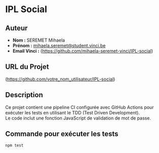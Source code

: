 # IPL Social

## Auteur
- **Nom :** SEREMET Mihaela 
- **Prénom :** mihaela.seremet@student.vinci.be
- **Email Vinci :** (https://github.com/mihaela-seremet-vinci/IPL-social)

## URL du Projet
(https://github.com/votre_nom_utilisateur/IPL-social)

## Description
Ce projet contient une pipeline CI configurée avec GitHub Actions pour exécuter les tests en utilisant le TDD (Test Driven Development).  
Le code inclut une fonction JavaScript de validation de mot de passe.

## Commande pour exécuter les tests
```bash
npm test

